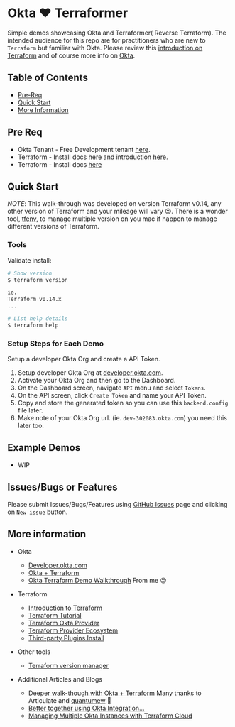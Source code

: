# Okta :heart: Terraformer

Simple demos showcasing Okta and Terraformer( Reverse Terraform). The intended audience for this repo are for practitioners who are new to `Terraform` but familiar with Okta. Please review this [introduction on Terraform](https://www.terraform.io/intro/index.html) and of course more info on [Okta](https://developer.okta.com/).

## Table of Contents

* [Pre-Req](#pre-req)
* [Quick Start](#quick-start)
* [More Information](#more-information)

## Pre Req

* Okta Tenant - Free Development tenant [here](https://developer.okta.com/).
* Terraform - Install docs [here](https://learn.hashicorp.com/tutorials/terraform/install-cli) and introduction [here](https://www.terraform.io/intro/index.html).
* Terraform - Install docs [here](https://github.com/GoogleCloudPlatform/terraformer#installation)

## Quick Start

*NOTE*: This walk-through was developed on version Terraform v0.14, any other version of Terraform and your mileage will vary :wink:. There is a wonder tool, [tfenv](https://github.com/tfutils/tfenv), to manage multiple version on you mac if happen to manage different versions of Terraform.

### Tools

Validate install:

```bash
# Show version
$ terraform version

ie.
Terraform v0.14.x
...

# List help details
$ terraform help
```

### Setup Steps for Each Demo

Setup a developer Okta Org and create a API Token.

1. Setup developer Okta Org at [developer.okta.com](https://developer.okta.com/).
2. Activate your Okta Org and then go to the Dashboard.
3. On the Dashboard screen, navigate `API` menu and select `Tokens`.
4. On the API screen, click `Create Token` and name your API Token.
5. Copy and store the generated token so you can use this `backend.config` file later.
6. Make note of your Okta Org url. (ie. `dev-302083.okta.com`) you need this later too.

## Example Demos

* WIP

## Issues/Bugs or Features

Please submit Issues/Bugs/Features using [GitHub Issues](https://github.com/noinarisak/okta-terraform-demo/issues) page and clicking on `New issue` button.

## More information

* Okta
  * [Developer.okta.com](https://developer.okta.com)
  * [Okta + Terraform](https://www.okta.com/blog/2019/08/better-together-using-the-okta-integration-with-hashicorp-terraform)
  * [Okta Terraform Demo Walkthrough](https://github.com/noinarisak/okta-terraform-demo) From me 😉

* Terraform
  * [Introduction to Terraform](https://www.terraform.io/intro/index.html)
  * [Terraform Tutorial](https://learn.hashicorp.com/terraform)
  * [Terraform Okta Provider](https://www.terraform.io/docs/providers/okta/index.html)
  * [Terraform Provider Ecosystem](https://www.terraform.io/docs/providers/index.html)
  * [Third-party Plugins Install](https://www.terraform.io/docs/configuration/providers.html#third-party-plugins)

* Other tools
  * [Terraform version manager](https://github.com/tfutils/tfenv)

* Additional Articles and Blogs
  * [Deeper walk-though with Okta + Terraform](https://github.com/articulate/terraform-provider-okta-demos) Many thanks to Articulate and [quantumew](https://github.com/quantumew) :tada:
  * [Better together using Okta Integration...](https://www.okta.com/blog/2019/08/better-together-using-the-okta-integration-with-hashicorp-terraform/)
  * [Managing Multiple Okta Instances with Terraform Cloud](https://developer.okta.com/blog/2020/02/03/managing-multiple-okta-instances-with-terraform-cloud)
